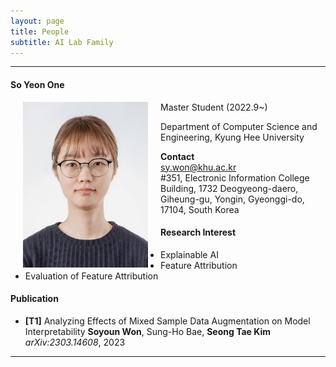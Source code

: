 ```yaml
---
layout: page
title: People 
subtitle: AI Lab Family
---
```


<hr>

#### So Yeon One
  
<img src="https://raw.githubusercontent.com/ailabkhu/ailabkhu.github.io/master/img/SoyeonOne.jpg" width="200" height="265" align="left" hspace="20" />
Master Student (2022.9~)        

Department of Computer Science and Engineering, Kyung Hee University         
            

**Contact**  
sy.won@khu.ac.kr                                         
#351, Electronic Information College Building, 1732 Deogyeong-daero, Giheung-gu, Yongin, Gyeonggi-do, 17104, South Korea  

#### Research Interest
* Explainable AI
* Feature Attribution
* Evaluation of Feature Attribution

#### Publication
- **[T1]** Analyzing Effects of Mixed Sample Data Augmentation on Model Interpretability
**Soyoun Won**, Sung-Ho Bae, **Seong Tae Kim**           
_arXiv:2303.14608_, 2023   

<hr>
